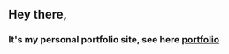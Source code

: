 ## Hey there,

### It's my personal portfolio site, see here [portfolio](https://github.com/Mr-ram99/portfolio)
